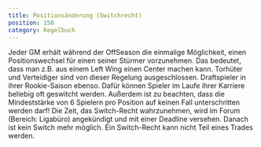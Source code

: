 ```yaml
---
title: Positionsänderung (Switchrecht)
position: 150
category: Regelbuch
---
```


Jeder GM erhält während der OffSeason die einmalige Möglichkeit, einen Positionswechsel für einen seiner Stürmer vorzunehmen. Das bedeutet, dass man z.B. aus einem Left Wing einen Center machen kann. Torhüter und Verteidiger sind von dieser Regelung ausgeschlossen. Draftspieler in ihrer Rookie-Saison ebenso. Dafür können Spieler im Laufe ihrer Karriere beliebig oft geswitcht werden. Außerdem ist zu beachten, dass die Mindeststärke von 6 Spielern pro Position auf keinen Fall unterschritten werden darf! Die Zeit, das Switch-Recht wahrzunehmen, wird im Forum (Bereich: Ligabüro) angekündigt und mit einer Deadline versehen. Danach ist kein Switch mehr möglich. Ein Switch-Recht kann nicht Teil eines Trades werden.
